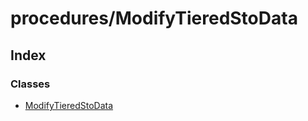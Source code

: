 # procedures/ModifyTieredStoData

## Index

### Classes

* [ModifyTieredStoData](../classes/_procedures_modifytieredstodata_.modifytieredstodata.md)

